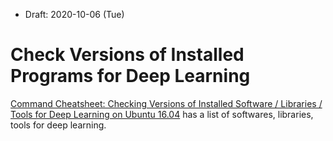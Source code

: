 * Draft: 2020-10-06 (Tue)
# Check Versions of Installed Programs for Deep Learning

[Command Cheatsheet: Checking Versions of Installed Software / Libraries / Tools for Deep Learning on Ubuntu 16.04](https://tech.amikelive.com/node-841/command-cheatsheet-checking-versions-of-installed-software-libraries-tools-for-deep-learning-on-ubuntu-16-04/)
has a list of softwares, libraries, tools for deep learning.
